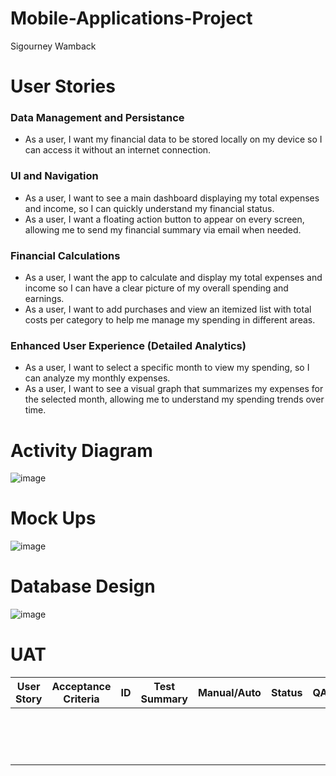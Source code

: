 # Mobile-Applications-Project
Sigourney Wamback


# User Stories

### Data Management and Persistance
- As a user, I want my financial data to be stored locally on my device so I can access it without an internet connection.
### UI and Navigation 
- As a user, I want to see a main dashboard displaying my total expenses and income, so I can quickly understand my financial status.
- As a user, I want a floating action button to appear on every screen, allowing me to send my financial summary via email when needed.

### Financial Calculations 
- As a user, I want the app to calculate and display my total expenses and income so I can have a clear picture of my overall spending and earnings.
- As a user, I want to add purchases and view an itemized list with total costs per category to help me manage my spending in different areas.
### Enhanced User Experience (Detailed Analytics)
- As a user, I want to select a specific month to view my spending, so I can analyze my monthly expenses.
- As a user, I want to see a visual graph that summarizes my expenses for the selected month, allowing me to understand my spending trends over time.
# Activity Diagram 
![image](https://github.com/user-attachments/assets/01805376-7f21-4f70-b728-00fad0a6974c)

# Mock Ups
![image](https://github.com/user-attachments/assets/cce39cd1-6021-49a3-bcb2-853614a7235c)


# Database Design
![image](https://github.com/user-attachments/assets/14169472-9719-4860-83ab-76227fad905c)

# UAT

| User Story      | Acceptance Criteria        | ID      | Test Summary             | Manual/Auto | Status    | QA   | UAT  |
|-----------------|----------------------------|---------|--------------------------|-------------|-----------|------|------|
|                 |                            |         |                          |             |           |      |      |
|                 |                            |         |                          |             |           |      |      |
|                 |                            |         |                          |             |           |      |      |
|                 |                            |         |                          |             |           |      |      |
|                 |                            |         |                          |             |           |      |      |
|                 |                            |         |                          |             |           |      |      |
|                 |                            |         |                          |             |           |      |      |
|                 |                            |         |                          |             |           |      |      |
|                 |                            |         |                          |             |           |      |      |
|                 |                            |         |                          |             |           |      |      |
|                 |                            |         |                          |             |           |      |      |
|                 |                            |         |                          |             |           |      |      |
|                 |                            |         |                          |             |           |      |      |
|                 |                            |         |                          |             |           |      |      |
|                 |                            |         |                          |             |           |      |      |

							
							
							
							
							
							
							
							
							
							
							
							
							




